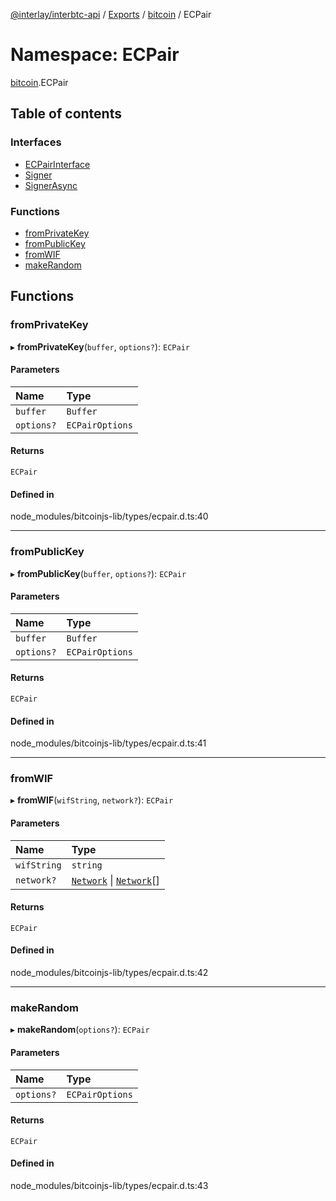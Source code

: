 [@interlay/interbtc-api](/README.md) / [Exports](/modules.md) / [bitcoin](/modules/bitcoin.md) / ECPair

# Namespace: ECPair

[bitcoin](/modules/bitcoin.md).ECPair

## Table of contents

### Interfaces

- [ECPairInterface](/interfaces/bitcoin.ECPair.ECPairInterface.md)
- [Signer](/interfaces/bitcoin.ECPair.Signer.md)
- [SignerAsync](/interfaces/bitcoin.ECPair.SignerAsync.md)

### Functions

- [fromPrivateKey](/modules/bitcoin.ECPair.md#fromprivatekey)
- [fromPublicKey](/modules/bitcoin.ECPair.md#frompublickey)
- [fromWIF](/modules/bitcoin.ECPair.md#fromwif)
- [makeRandom](/modules/bitcoin.ECPair.md#makerandom)

## Functions

### <a id="fromprivatekey" name="fromprivatekey"></a> fromPrivateKey

▸ **fromPrivateKey**(`buffer`, `options?`): `ECPair`

#### Parameters

| Name | Type |
| :------ | :------ |
| `buffer` | `Buffer` |
| `options?` | `ECPairOptions` |

#### Returns

`ECPair`

#### Defined in

node_modules/bitcoinjs-lib/types/ecpair.d.ts:40

___

### <a id="frompublickey" name="frompublickey"></a> fromPublicKey

▸ **fromPublicKey**(`buffer`, `options?`): `ECPair`

#### Parameters

| Name | Type |
| :------ | :------ |
| `buffer` | `Buffer` |
| `options?` | `ECPairOptions` |

#### Returns

`ECPair`

#### Defined in

node_modules/bitcoinjs-lib/types/ecpair.d.ts:41

___

### <a id="fromwif" name="fromwif"></a> fromWIF

▸ **fromWIF**(`wifString`, `network?`): `ECPair`

#### Parameters

| Name | Type |
| :------ | :------ |
| `wifString` | `string` |
| `network?` | [`Network`](/interfaces/bitcoin.networks.Network.md) \| [`Network`](/interfaces/bitcoin.networks.Network.md)[] |

#### Returns

`ECPair`

#### Defined in

node_modules/bitcoinjs-lib/types/ecpair.d.ts:42

___

### <a id="makerandom" name="makerandom"></a> makeRandom

▸ **makeRandom**(`options?`): `ECPair`

#### Parameters

| Name | Type |
| :------ | :------ |
| `options?` | `ECPairOptions` |

#### Returns

`ECPair`

#### Defined in

node_modules/bitcoinjs-lib/types/ecpair.d.ts:43

